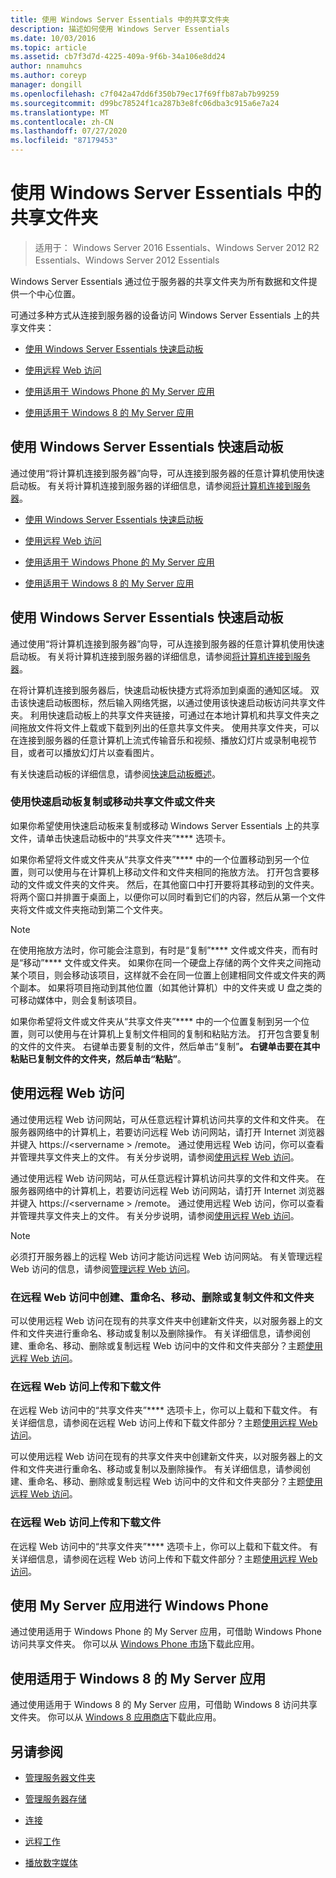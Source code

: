 ```yaml
---
title: 使用 Windows Server Essentials 中的共享文件夹
description: 描述如何使用 Windows Server Essentials
ms.date: 10/03/2016
ms.topic: article
ms.assetid: cb7f3d7d-4225-409a-9f6b-34a106e8dd24
author: nnamuhcs
ms.author: coreyp
manager: dongill
ms.openlocfilehash: c7f042a47dd6f350b79ec17f69ffb87ab7b99259
ms.sourcegitcommit: d99bc78524f1ca287b3e8fc06dba3c915a6e7a24
ms.translationtype: MT
ms.contentlocale: zh-CN
ms.lasthandoff: 07/27/2020
ms.locfileid: "87179453"
---
```

# <a name="use-shared-folders-in-windows-server-essentials"></a>使用 Windows Server Essentials 中的共享文件夹

>适用于： Windows Server 2016 Essentials、Windows Server 2012 R2 Essentials、Windows Server 2012 Essentials

 Windows Server Essentials 通过位于服务器的共享文件夹为所有数据和文件提供一个中心位置。

 可通过多种方式从连接到服务器的设备访问 Windows Server Essentials 上的共享文件夹：


-   [使用 Windows Server Essentials 快速启动板](Use-Shared-Folders-in-Windows-Server-Essentials.md#BKMK_UsingLaunchpad)

-   [使用远程 Web 访问](Use-Shared-Folders-in-Windows-Server-Essentials.md#BKMK_UsingRWA)

-   [使用适用于 Windows Phone 的 My Server 应用](Use-Shared-Folders-in-Windows-Server-Essentials.md#BKMK_Phone)

-   [使用适用于 Windows 8 的 My Server 应用](Use-Shared-Folders-in-Windows-Server-Essentials.md#BKMK_App)

##  <a name="using-the-windows-server-essentials-launchpad"></a><a name="BKMK_UsingLaunchpad"></a>使用 Windows Server Essentials 快速启动板
 通过使用“将计算机连接到服务器”向导，可从连接到服务器的任意计算机使用快速启动板。 有关将计算机连接到服务器的详细信息，请参阅[将计算机连接到服务器](Get-Connected-in-Windows-Server-Essentials.md#BKMK_9)。

-   [使用 Windows Server Essentials 快速启动板](../use/Use-Shared-Folders-in-Windows-Server-Essentials.md#BKMK_UsingLaunchpad)

-   [使用远程 Web 访问](../use/Use-Shared-Folders-in-Windows-Server-Essentials.md#BKMK_UsingRWA)

-   [使用适用于 Windows Phone 的 My Server 应用](../use/Use-Shared-Folders-in-Windows-Server-Essentials.md#BKMK_Phone)

-   [使用适用于 Windows 8 的 My Server 应用](../use/Use-Shared-Folders-in-Windows-Server-Essentials.md#BKMK_App)

##  <a name="using-the-windows-server-essentials-launchpad"></a><a name="BKMK_UsingLaunchpad"></a>使用 Windows Server Essentials 快速启动板
 通过使用“将计算机连接到服务器”向导，可从连接到服务器的任意计算机使用快速启动板。 有关将计算机连接到服务器的详细信息，请参阅[将计算机连接到服务器](../use/Get-Connected-in-Windows-Server-Essentials.md#BKMK_9)。


 在将计算机连接到服务器后，快速启动板快捷方式将添加到桌面的通知区域。 双击该快速启动板图标，然后输入网络凭据，以通过使用该快速启动板访问共享文件夹。 利用快速启动板上的共享文件夹链接，可通过在本地计算机和共享文件夹之间拖放文件将文件上载或下载到列出的任意共享文件夹。 使用共享文件夹，可以在连接到服务器的任意计算机上流式传输音乐和视频、播放幻灯片或录制电视节目，或者可以播放幻灯片以查看图片。

 有关快速启动板的详细信息，请参阅[快速启动板概述](../manage/Overview-of-the-Launchpad-in-Windows-Server-Essentials.md)。

###  <a name="copy-or-move-shared-files-or-folders-using-the-launchpad"></a><a name="BKMK_Launchpad"></a>使用快速启动板复制或移动共享文件或文件夹
 如果你希望使用快速启动板来复制或移动 Windows Server Essentials 上的共享文件，请单击快速启动板中的“共享文件夹”**** 选项卡。

 如果你希望将文件或文件夹从“共享文件夹”**** 中的一个位置移动到另一个位置，则可以使用与在计算机上移动文件和文件夹相同的拖放方法。 打开包含要移动的文件或文件夹的文件夹。 然后，在其他窗口中打开要将其移动到的文件夹。 将两个窗口并排置于桌面上，以便你可以同时看到它们的内容，然后从第一个文件夹将文件或文件夹拖动到第二个文件夹。

> [!NOTE]
>  在使用拖放方法时，你可能会注意到，有时是“复制”**** 文件或文件夹，而有时是“移动”**** 文件或文件夹。 如果你在同一个硬盘上存储的两个文件夹之间拖动某个项目，则会移动该项目，这样就不会在同一位置上创建相同文件或文件夹的两个副本。 如果将项目拖动到其他位置（如其他计算机）中的文件夹或 U 盘之类的可移动媒体中，则会复制该项目。

 如果你希望将文件或文件夹从“共享文件夹”**** 中的一个位置复制到另一个位置，则可以使用与在计算机上复制文件相同的复制和粘贴方法。 打开包含要复制的文件的文件夹。 右键单击要复制的文件，然后单击“复制”****。 右键单击要在其中粘贴已复制文件的文件夹，然后单击“粘贴”****。

##  <a name="using-remote-web-access"></a><a name="BKMK_UsingRWA"></a>使用远程 Web 访问

 通过使用远程 Web 访问网站，可从任意远程计算机访问共享的文件和文件夹。 在服务器网络中的计算机上，若要访问远程 Web 访问网站，请打开 Internet 浏览器并键入 https://<servername \> /remote。 通过使用远程 Web 访问，你可以查看并管理共享文件夹上的文件。 有关分步说明，请参阅[使用远程 Web 访问](Use-Remote-Web-Access-in-Windows-Server-Essentials.md)。

 通过使用远程 Web 访问网站，可从任意远程计算机访问共享的文件和文件夹。 在服务器网络中的计算机上，若要访问远程 Web 访问网站，请打开 Internet 浏览器并键入 https://<servername \> /remote。 通过使用远程 Web 访问，你可以查看并管理共享文件夹上的文件。 有关分步说明，请参阅[使用远程 Web 访问](../use/Use-Remote-Web-Access-in-Windows-Server-Essentials.md)。


> [!NOTE]
>  必须打开服务器上的远程 Web 访问才能访问远程 Web 访问网站。 有关管理远程 Web 访问的信息，请参阅[管理远程 Web 访问](../manage/Manage-Remote-Web-Access-in-Windows-Server-Essentials.md)。

###  <a name="create-rename-move-delete-or-copy-files-and-folders-in-remote-web-access"></a><a name="BKMK_2"></a>在远程 Web 访问中创建、重命名、移动、删除或复制文件和文件夹

 可以使用远程 Web 访问在现有的共享文件夹中创建新文件夹，以对服务器上的文件和文件夹进行重命名、移动或复制以及删除操作。 有关详细信息，请参阅创建、重命名、移动、删除或复制远程 Web 访问中的文件和文件夹部分？主题[使用远程 Web 访问](Use-Remote-Web-Access-in-Windows-Server-Essentials.md)。

###  <a name="upload-and-download-files-in-remote-web-access"></a><a name="BKMK_3"></a>在远程 Web 访问上传和下载文件
 在远程 Web 访问中的“共享文件夹”**** 选项卡上，你可以上载和下载文件。 有关详细信息，请参阅在远程 Web 访问上传和下载文件部分？主题[使用远程 Web 访问](Use-Remote-Web-Access-in-Windows-Server-Essentials.md)。

 可以使用远程 Web 访问在现有的共享文件夹中创建新文件夹，以对服务器上的文件和文件夹进行重命名、移动或复制以及删除操作。 有关详细信息，请参阅创建、重命名、移动、删除或复制远程 Web 访问中的文件和文件夹部分？主题[使用远程 Web 访问](../use/Use-Remote-Web-Access-in-Windows-Server-Essentials.md)。

###  <a name="upload-and-download-files-in-remote-web-access"></a><a name="BKMK_3"></a>在远程 Web 访问上传和下载文件
 在远程 Web 访问中的“共享文件夹”**** 选项卡上，你可以上载和下载文件。 有关详细信息，请参阅在远程 Web 访问上传和下载文件部分？主题[使用远程 Web 访问](../use/Use-Remote-Web-Access-in-Windows-Server-Essentials.md)。


##  <a name="using-my-server-app-for-windows-phone"></a><a name="BKMK_Phone"></a>使用 My Server 应用进行 Windows Phone
 通过使用适用于 Windows Phone 的 My Server 应用，可借助 Windows Phone 访问共享文件夹。 你可以从 [Windows Phone 市场](http://www.windowsphone.com/apps/6c2f98d5-6fcf-4e1d-b8b1-cde62ea1a94a)下载此应用。

##  <a name="using-my-server-app-for-windows-8"></a><a name="BKMK_App"></a>使用适用于 Windows 8 的 My Server 应用
 通过使用适用于 Windows 8 的 My Server 应用，可借助 Windows 8 访问共享文件夹。 你可以从 [Windows 8 应用商店](https://windows.microsoft.com/windows-8/apps)下载此应用。

## <a name="see-also"></a>另请参阅

-   [管理服务器文件夹](../manage/Manage-Server-Folders-in-Windows-Server-Essentials.md)

-   [管理服务器存储](../manage/Manage-Server-Storage-in-Windows-Server-Essentials.md)

-   [连接](Get-Connected-in-Windows-Server-Essentials.md)

-   [远程工作](Work-Remotely-in-Windows-Server-Essentials.md)

-   [播放数字媒体](Play-Digital-Media-in-Windows-Server-Essentials.md)

